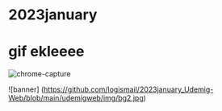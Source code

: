# 2023january

<h1> gif ekleeee</h1>

![chrome-capture](https://user-images.githubusercontent.com/121372281/212132713-9a809346-3548-427d-aa83-46d02b38b962.gif)

![banner] (https://github.com/logismail/2023january_Udemig-Web/blob/main/udemigweb/img/bg2.jpg)
